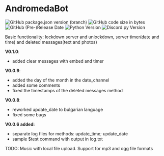# AndromedaBot
![GitHub package.json version (branch)](https://img.shields.io/github/package-json/v/simon89032/AndromedaBot/main)
![GitHub code size in bytes](https://img.shields.io/github/languages/code-size/simon89032/AndromedaBot)
![GitHub (Pre-)Release Date](https://img.shields.io/github/release-date-pre/simon89032/AndromedaBot)
![Python Version](https://img.shields.io/badge/python-3.11.5-green.svg)
![Discord.py Version](https://img.shields.io/badge/discord.py-2.3.2-blue.svg)

Basic functionality: lockdown server and unlockdown, server timer(date and time) and deleted messages(text and photos)

**V0.1.0**:
- added clear messages with embed and timer

**V0.0.9**:
- added the day of the month in the date_channel
- added some comments
- fixed the timestamps of the deleted messages method

**V0.0.8**:
- reworked update_date to bulgarian language
- fixed some bugs

**V0.0.6 added:**
- separate log files for methods: update_time; update_date
- sample $test command with output in log.txt

TODO: Music with local file upload. Support for mp3 and ogg file formats
